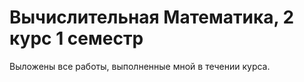 # Вычислительная Математика, 2 курс 1 семестр

Выложены все работы, выполненные мной в течении курса.
